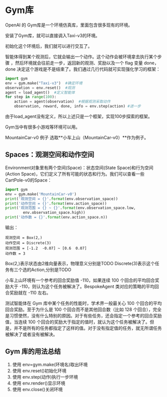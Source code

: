 

<!--
 * @version:
 * @Author:  StevenJokess（蔡舒起） https://github.com/StevenJokess
 * @Date: 2023-03-02 14:41:35
 * @LastEditors:  StevenJokess（蔡舒起） https://github.com/StevenJokess
 * @LastEditTime: 2023-03-08 22:16:27
 * @Description:
 * @Help me: 如有帮助，请赞助，失业3年了。![支付宝收款码](https://github.com/StevenJokess/d2rl/blob/master/img/%E6%94%B6.jpg)
 * @TODO::
 * @Reference:
-->
# Gym库

OpenAI 的 Gym库是一个环境仿真库，里面包含很多现有的环境。

安装了Gym库，就可以直接调入Taxi-v3的环境。

初始化这个环境后，我们就可以进行交互了。

智能体得到某个观测后，它就会输出一个动作。这个动作会被环境拿去执行某个步骤 ，然后环境就会往前走一步，返回新的观测、奖励以及一个 flag 变量 done，done 决定这个游戏是不是结束了。我们通过几行代码就可实现强化学习的框架：

```python
import gym
env = gym.make("Taxi-v3")  #确定环境
observation = env.reset()  #观测
agent = load_agent()  #定义智能体
for step in range(100):
    action = agent(observation)  #根据观测采取动作
    observation, reward, done, info = env.step(action) #进一步
```

由于load_agent没有定义，所以上述只是一个框架，实现100步探索的框架。

Gym当中有很多小游戏等环境可以用。

MountainCar-v0 例子
选取**小车上山（MountainCar-v0）**作为例子。

## Spaces：观测空间和动作空间

Environment对象里有两个空间(Space)：状态空间(State Space)和行为空间(Action Space)，它们定义了所有可能的状态和行为。我们可以查看一些CartPole-v0的Space：

```python
import gym
env = gym.make('MountainCar-v0')
print('观测空间 = {}'.format(env.observation_space))
print('动作空间 = {}'.format(env.action_space))
print('观测范围 = {} ~ {}'.format(env.observation_space.low,
        env.observation_space.high))
print('动作数 = {}'.format(env.action_space.n))
```


输出：

```
观测空间 = Box(2,)
动作空间 = Discrete(3)
观测范围 = [-1.2  -0.07] ~ [0.6  0.07]
动作数 = 3
```

Box(2,)表示状态由2维向量表示，物理意义分别是TODO
Discrete(3)表示这个任务有三个选的Action,分别是TODO

小车上山环境有一个参考的回合奖励值 -110，如果连续 100 个回合的平均回合奖励大于 -110，则认为这个任务被解决了。BespokeAgent 类对应的策略的平均回合奖励就在 -110 左右。

测试智能体在 Gym 库中某个任务的性能时，学术界一般最关心 100 个回合的平均回合奖励。至于为什么是 100 个回合而不是其他回合数（比如 128 个回合），完全是习惯使然，没有什么特别的原因。对于有些任务，还会指定一个参考的回合奖励值，当连续 100 个回合的奖励大于指定的值时，就认为这个任务被解决了。但是，并不是所有的任务都指定了这样的值。对于没有指定值的任务，就无所谓任务被解决了或者没有被解决。




## Gym 库的用法总结

1. 使用 env=gym.make(环境名)取出环境
1. 使用 env.reset()初始化环境
1. 使用 env.step(动作)执行一步环境
1. 使用 env.render()显示环境
1. 使用 env.close()关闭环境


[1]: https://blog.csdn.net/qq_40990057/article/details/125750328
